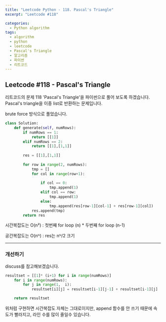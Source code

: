 ```yaml
---
title: "Leetcode Python - 118. Pascal's Triangle"
excerpt: "Leetcode #118"

categories:
  - Python algorithm
tags:
  - algorithm
  - python
  - leetcode
  - Pascal's Triangle
  - 알고리즘
  - 파이썬
  - 리트코드
---
```


## Leetcode #118 - Pascal's Triangle
리트코드의 문제 118 'Pascal's Triangle'을 파이썬으로 풀어 보도록 하겠습니다. 
Pascal's triangle을 이중 list로 반환하는 문제입니다.

brute force 방식으로 풀었습니다.

```python
class Solution:
    def generate(self, numRows):
        if numRows == 1:
            return [[1]]
        elif numRows == 2:
            return [[1],[1,1]]
        
        res = [[1],[1,1]]
        
        for row in range(2, numRows):
            tmp = []
            for col in range(row+1):
                
                if col == 0:
                    tmp.append(1)
                elif col == row:
                    tmp.append(1)
                else:
                    tmp.append(res[row-1][col-1] + res[row-1][col])
            res.append(tmp)
        return res
```

시간복잡도는 O(n²) : 첫번째 for loop (n) * 두번째 for loop (n-1)


공간복잡도는 O(nᴺ) : res는 nᴺ/2 크기

---

### 개선하기

discuss를 참고해보겠습니다.

```python
resultset = [[1]* (i+1) for i in range(numRows)]
    for i in range(numRows):
        for j in range(1,  i):
            resultset[i][j] = resultset[i-1][j-1] + resultset[i-1][j]

    return resultset
```

위처럼 구현하면 시간복잡도 자체는 그대로이지만, 
append 함수를 안 쓰기 때문에 속도가 빨라지고,
라인 수를 많이 줄일수 있습니다.
